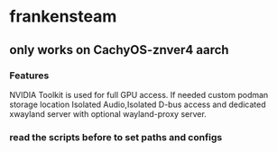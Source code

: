 # frankensteam
## only works on CachyOS-znver4 aarch
### Features
NVIDIA Toolkit is used for full GPU access.
If needed custom podman storage location
Isolated Audio,Isolated D-bus access and dedicated xwayland server with optional wayland-proxy server.

### read the scripts before to set paths and configs

